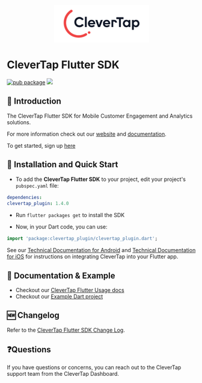 <p align="center">
  <img src="https://github.com/CleverTap/clevertap-ios-sdk/blob/master/docs/images/clevertap-logo.png" width = "50%"/>
</p>

# CleverTap Flutter SDK
[![pub package](https://img.shields.io/pub/v/clevertap_plugin.svg)](https://pub.dartlang.org/packages/clevertap_plugin)
<a href="https://github.com/CleverTap/clevertap-flutter/releases">
    <img src="https://img.shields.io/github/release/CleverTap/clevertap-flutter.svg" />
</a>

## 👋 Introduction
The CleverTap Flutter SDK for Mobile Customer Engagement and Analytics solutions.

For more information check out our [website](https://clevertap.com/ "CleverTap")  and  [documentation](https://developer.clevertap.com/docs/ "CleverTap Technical Documentation").

To get started, sign up [here](https://clevertap.com/live-product-demo/)

## 🚀 Installation and Quick Start

- To add the **CleverTap Flutter SDK** to your project, edit your project's `pubspec.yaml` file:

```yaml
dependencies:
clevertap_plugin: 1.4.0
```

- Run `flutter packages get` to install the SDK

- Now, in your Dart code, you can use:

```dart
import 'package:clevertap_plugin/clevertap_plugin.dart';
```

See our [Technical Documentation for Android](doc/Integrate-Android.md) and [Technical Documentation for iOS](doc/Integrate-iOS.md) for instructions on integrating CleverTap into your Flutter app.

## 📑 Documentation & Example

- Checkout our [CleverTap Flutter Usage docs](doc/Usage.md)
- Checkout our [Example Dart project](/example)

## 🆕 Changelog

Refer to the [CleverTap Flutter SDK Change Log](/CHANGELOG.md).

## ❓Questions

 If you have questions or concerns, you can reach out to the CleverTap support team from the CleverTap Dashboard.

